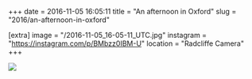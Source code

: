 +++
date = 2016-11-05 16:05:11
title = "An afternoon in Oxford"
slug = "2016/an-afternoon-in-oxford"

[extra]
image = "/2016-11-05_16-05-11_UTC.jpg"
instagram = "https://instagram.com/p/BMbzz0IBM-U"
location = "Radcliffe Camera"
+++

<img src="/2016-11-05_16-05-11_UTC.jpg" />
